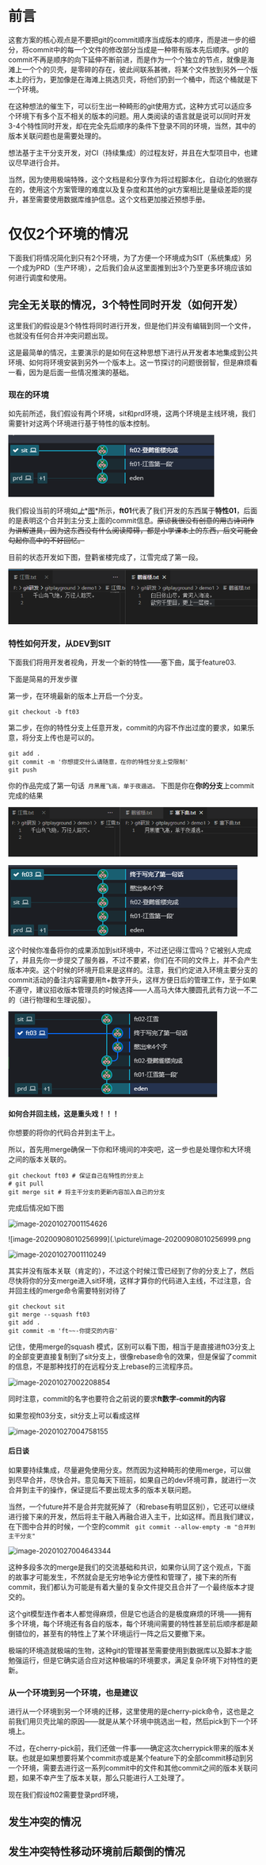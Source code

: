 # 前言

这套方案的核心观点是不要把git的commit顺序当成版本的顺序，而是进一步的细分，将commit中的每一个文件的修改部分当成是一种带有版本先后顺序。git的commit不再是顺序的向下延伸不断前进，而是作为一个个独立的节点，就像是海滩上一个个的贝壳，是零碎的存在，彼此间联系甚微，将某个文件放到另外一个版本上的行为，更加像是在海滩上挑选贝壳，将他们扔到一个桶中，而这个桶就是下一个环境。

在这种想法的催生下，可以衍生出一种畸形的git使用方式，这种方式可以适应多个环境下有多个互不相关的版本的问题。用人类阅读的语言就是说可以同时开发3-4个特性同时开发，却在完全先后顺序的条件下登录不同的环境，当然，其中的版本关联问题也是需要处理的。

想法基于主干分支开发，对CI（持续集成）的过程友好，并且在大型项目中，也建议尽早进行合并。

当然，因为使用极端特殊，这个文档是和分享作为将过程脚本化，自动化的依据存在的，使用这个方案管理的难度以及复杂度和其他的git方案相比是量级差距的提升，甚至需要使用数据库维护信息。这个文档更加接近预想手册。

# 仅仅2个环境的情况

下面我们将情况简化到只有2个环境，为了方便一个环境成为SIT（系统集成）另一个成为PRD（生产环境），之后我们会从这里面推到出3个乃至更多环境应该如何进行调度和使用。

## 完全无关联的情况，3个特性同时开发（如何开发）

这里我们的假设是3个特性将同时进行开发，但是他们并没有编辑到同一个文件，也就没有任何合并冲突问题出现。

这是最简单的情况，主要演示的是如何在这种思想下进行从开发者本地集成到公共环境、如何将环境安装到另外一个版本上。这一节探讨的问题很弱智，但是麻烦看一看，因为是后面一些情况推演的基础。

### 现在的环境

如先前所述，我们假设有两个环境，sit和prd环境，这两个环境是主线环境，我们需要针对这两个环境进行基于特性的版本控制。

![image-20200908003355308](.\picture\image-20200908003118079.png)

我们假设当前的环境如<u>*上*</u>*<u>图</u>*所示，**ft01**代表了我们开发的东西属于**特性01**，后面的是表明这个合并到主分支上面的commit信息。~~原谅我很没有创意的用古诗词作为讲解道具，因为这东西没有什么阅读障碍，都是小学课本上的东西，后文可能会勾起你高中的不好回忆。~~

目前的状态开发如下图，登鹳雀楼完成了，江雪完成了第一段。

![image-20200908003948035](.\picture\image-20200908003751286.png)

### 特性如何开发，从DEV到SIT

下面我们将用开发者视角，开发一个新的特性——塞下曲，属于feature03.

下面是简易的开发步骤

第一步，在环境最新的版本上开启一个分支。

```
git checkout -b ft03
```

第二步，在你的特性分支上任意开发，commit的内容不作出过度的要求，如果乐意，将分支上传也是可以的。

```
git add .
git commit -m '你想提交什么请随意，在你的特性分支上受限制'
git push
```

你的作品完成了第一句话` 月黑雁飞高，单于夜遁逃。` 下图是你在**你的分支**上commit完成的结果

![image-20200908005238906](.\picture\image-20200908005238906.png)

![image-20200908004918637](.\picture\image-20200908004918637.png)

这个时候你准备将你的成果添加到sit环境中，不过还记得江雪吗？它被别人完成了，并且先你一步提交了服务器，不过不要紧，你们在不同的文件上，并不会产生版本冲突。这个时候的环境开启来是这样的。注意，我们约定进入环境主要分支的commit活动的备注内容需要用ft+数字开头，这样方便日后的管理工作，至于如果不遵守，建议招收版本管理员的时候选择——人高马大体大腰圆孔武有力说一不二的（进行物理和生理说服）。

![image-20200908005542841](.\picture\image-20200908005542841.png)

#### 如何合并回主线，这是重头戏！！！

你想要的将你的代码合并到主干上。

所以，首先用merge确保一下你和环境间的冲突吧，这一步也是处理你和大环境之间的版本关联的。

```
git checkout ft03 # 保证自己在特性的分支上
# git pull
git merge sit # 将主干分支的更新内容加入自己的分支
```

完成后情况如下图

![image-20201027001154626](F:\git研发\multienv-multiver-gittool\theory\picture\image-20201027001154626.png)

![image-20200908010256999](.\picture\image-20200908010256999.png

![image-20201027001110249](F:\git研发\multienv-multiver-gittool\theory\picture\image-20201027001110249.png)



其实并没有版本关联（肯定的），不过这个时候江雪已经到了你的分支上了，然后尽快将你的分支merge进入sit环境，这样才算你的代码进入主线，不过注意，合并回主线的merge命令需要特别对待了

```
git checkout sit
git merge --squash ft03
git add .
git commit -m 'ft~~-你提交的内容'
```

记住，使用merge的squash 模式，区别可以看下图，相当于是直接进ft03分支上的全部变更直接复制到了sit分支上，很像rebase命令的效果，但是保留了commit的信息，不是那种找打的在远程分支上rebase的三流程序员。

![image-20201027002208854](C:\Users\85341\AppData\Roaming\Typora\typora-user-images\image-20201027002208854.png)

同时注意，commit的名字也要符合之前说的要求**ft数字-commit的内容**

如果忽视ft03分支，sit分支上可以看成这样

![image-20201027004758155](F:\git研发\multienv-multiver-gittool\theory\picture\image-20201027004758155.png)



#### 后日谈

如果要持续集成，尽量避免使用分支。然而因为这种畸形的使用merge，可以做到尽早合并，尽快合并。意见每天下班前，如果自己的dev环境可靠，就进行一次合并到主干的操作，保证提后不要出现太多的版本关联问题。

当然，一个future并不是合并完就死掉了（和rebase有明显区别），它还可以继续进行接下来的开发，然后将主干融入再融合进入主干，比如这样。而且我们建议，在下图中合并的时候，一个空的commit ` git commit --allow-empty -m "合并到主干分支"`

![image-20201027004643344](F:\git研发\multienv-multiver-gittool\theory\picture\image-20201027004643344.png)

这种多段多次的merge是我们的交流基础和共识，如果你认同了这个观点，下面的故事才可能发生，不然就会是无穷地争论方便性和管理了，接下来的所有commit，我们都认为可能是有着大量的复杂文件提交且合并了一个最终版本才提交的。

这个git模型连作者本人都觉得麻烦，但是它也适合的是极度麻烦的环境——拥有多个环境，每个环境还有各自的版本，每个环境间需要的特性甚至前后顺序都是颠倒错位的，甚至有的特性上了某个环境运行一阵之后又要撤下来。

极端的环境造就极端的生物，这种git的管理甚至需要使用到数据库以及脚本才能勉强运行，但是它确实适合应对这种极端的环境要求，满足复杂环境下对特性的更新。



### 从一个环境到另一个环境，也是建议

进行从一个环境到另一个环境的迁移，这里使用的是cherry-pick命令，这也是之前我们用贝壳比喻的原因——就是从某个环境中挑选出一粒，然后pick到下一个环境上。

不过，在cherry-pick前，我们还做一件事——确定这次cherrypick带来的版本关联。也就是如果想要将某个commit亦或是某个feature下的全部commit移动到另一个环境，需要去进行这一系列commit中的文件和其他commit之间的版本关联问题，如果不幸产生了版本关联，那么只能进行人工处理了。

现在我们假设ft02需要登录prd环境，





## 发生冲突的情况



## 发生冲突特性移动环境前后颠倒的情况

